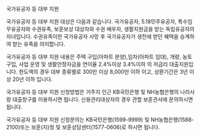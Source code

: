 국가유공자 등 대부 지원

국가유공자 등 대부 지원 대상은 다음과 같습니다.
국가유공자, 5.18민주유공자, 특수임무유공자와 수권유족, 보훈보상 대상자와 수권 배우자, 생활지원금을 받는 독립유공자의 자녀입니다. 수권유족이란 국가유공자 사망 후 국가유공자가 생전에 받던 혜택을 승계하여 받는 유족을 의미합니다.

국가유공자 등 대부 지원 내용은 주택 구입(아파트 분양),임차(아파트 임대), 개량, 농토 구입, 사업 운영 및 생활안정자금을 연이율 2.4%이상 3.4%이하 의 저금리 대출지원입니다. 한도액의 경우 대부 종류별로 300만 이상 8,000만 이하 이고, 상환기간은 3년 이상 20년 이하 입니다.

국가유공자 등 대부 지원 신청방법은 거주지 인근 KB국민은행 및 NH농협은행의 나라사랑 대출창구를 이용하시면 됩니다.
신용관리대상자의 경우 관할 보훈관서에 문의하시면 됩니다.

국가유공자 등 대부 지원 신청문의는 KB국민은행(1599-9999) 및 NH농협은행(1588-2100)또는 보훈(지)청 및 보훈상담센터(1577-0606)로 하시면 됩니다.